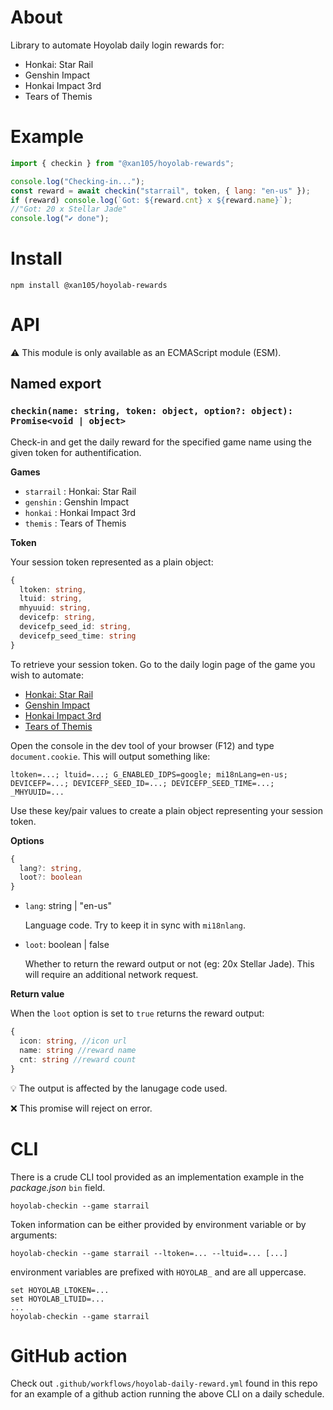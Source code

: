 About
=====

Library to automate Hoyolab daily login rewards for:

- Honkai: Star Rail
- Genshin Impact
- Honkai Impact 3rd
- Tears of Themis
 
Example
======

```js
import { checkin } from "@xan105/hoyolab-rewards";

console.log("Checking-in...");
const reward = await checkin("starrail", token, { lang: "en-us" });
if (reward) console.log(`Got: ${reward.cnt} x ${reward.name}`); 
//"Got: 20 x Stellar Jade"
console.log("✔️ done");
```

Install
=======

```
npm install @xan105/hoyolab-rewards
```

API
===

⚠️ This module is only available as an ECMAScript module (ESM).

## Named export

### `checkin(name: string, token: object, option?: object): Promise<void | object>`

Check-in and get the daily reward for the specified game name using the given token for authentification.

**Games**

- `starrail` : Honkai: Star Rail
- `genshin` : Genshin Impact
- `honkai` : Honkai Impact 3rd
- `themis` : Tears of Themis

**Token**

Your session token represented as a plain object:

```ts
{
  ltoken: string,
  ltuid: string,
  mhyuuid: string,
  devicefp: string,
  devicefp_seed_id: string,
  devicefp_seed_time: string
}
```

To retrieve your session token. Go to the daily login page of the game you wish to automate:

- [Honkai: Star Rail](https://act.hoyolab.com/bbs/event/signin/hkrpg/index.html?act_id=e202303301540311)
- [Genshin Impact](https://act.hoyolab.com/ys/event/signin-sea-v3/index.html?act_id=e202102251931481)
- [Honkai Impact 3rd](https://act.hoyolab.com/bbs/event/signin-bh3/index.html?act_id=e202110291205111)
- [Tears of Themis](https://act.hoyolab.com/bbs/event/signin/nxx/index.html?act_id=e202202281857121)

Open the console in the dev tool of your browser (F12) and type `document.cookie`.
This will output something like:
```
ltoken=...; ltuid=...; G_ENABLED_IDPS=google; mi18nLang=en-us; DEVICEFP=...; DEVICEFP_SEED_ID=...; DEVICEFP_SEED_TIME=...; _MHYUUID=...
```

Use these key/pair values to create a plain object representing your session token.

**Options**

```ts
{
  lang?: string,
  loot?: boolean
}
```

- `lang`: string | "en-us"
  
  Language code. Try to keep it in sync with `mi18nlang`.

- `loot`: boolean | false

  Whether to return the reward output or not (eg: 20x Stellar Jade). This will require an additional network request.

**Return value**

  When the `loot` option is set to `true` returns the reward output:
  
  ```ts
  {
    icon: string, //icon url
    name: string //reward name
    cnt: string //reward count
  }
  ```

  💡 The output is affected by the lanugage code used.

  ❌ This promise will reject on error.

CLI
===

There is a crude CLI tool provided as an implementation example in the _package.json_ `bin` field.

`hoyolab-checkin --game starrail`

Token information can be either provided by environment variable or by arguments:

`hoyolab-checkin --game starrail --ltoken=... --ltuid=... [...]`

environment variables are prefixed with `HOYOLAB_` and are all uppercase.

```
set HOYOLAB_LTOKEN=...
set HOYOLAB_LTUID=...
...
hoyolab-checkin --game starrail
```

GitHub action
=============

Check out `.github/workflows/hoyolab-daily-reward.yml` found in this repo for an example of a github action running the above CLI on a daily schedule.
